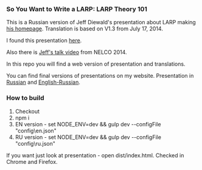 ### So You Want to Write a LARP: LARP Theory 101 ###

This is a Russian version of Jeff Diewald's presentation about LARP making [his homepage](http://www.vortexofchaos.net/home.html).
Translation is based on V1.3 from July 17, 2014.

I found this presentation [here](https://larpoutofcharacter.wordpress.com/2015/02/26/so-you-want-to-write-a-larp/).

Also there is [Jeff's talk video](https://www.youtube.com/watch?v=N0HNP8UtmRw) from NELCO 2014.

In this repo you will find a web version of presentation and translations.

You can find final versions of presentations on my website. Presentation in [Russian](http://trechkalov.com/larp-theory-101/index.html) and [English-Russian](http://trechkalov.com/larp-theory-101/en_ru.html).

### How to build ###

1. Checkout
1. npm i
1. EN version - set NODE_ENV=dev && gulp dev --configFile "config\en.json"
1. RU version - set NODE_ENV=dev && gulp dev --configFile "config\ru.json"

If you want just look at presentation - open dist/index.html. Checked in Chrome and Firefox.
